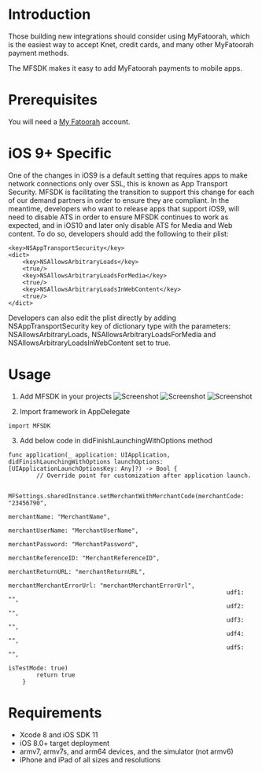 
# Introduction
Those building new integrations should consider using  MyFatoorah, which is the easiest way to accept Knet, credit cards, and many other MyFatoorah payment methods.

The MFSDK makes it easy to add MyFatoorah payments to mobile apps.

# Prerequisites
You will need a [My Fatoorah](https://myfatoorah.com) account.

# iOS 9+ Specific
One of the changes in iOS9 is a default setting that requires apps to make network connections only over SSL, this is known as App Transport Security. MFSDK is facilitating the transition to support this change for each of our demand partners in order to ensure they are compliant. In the meantime, developers who want to release apps that support iOS9, will need to disable ATS in order to ensure MFSDK continues to work as expected, and in iOS10 and later only disable ATS for Media and Web content. To do so, developers should add the following to their plist:

```
<key>NSAppTransportSecurity</key>
<dict>
    <key>NSAllowsArbitraryLoads</key>
    <true/>
    <key>NSAllowsArbitraryLoadsForMedia</key>
    <true/>
    <key>NSAllowsArbitraryLoadsInWebContent</key>
    <true/>
</dict>
```
Developers can also edit the plist directly by adding NSAppTransportSecurity key of dictionary type with the parameters: NSAllowsArbitraryLoads, NSAllowsArbitraryLoadsForMedia and NSAllowsArbitraryLoadsInWebContent set to true.

# Usage
1. Add MFSDK in your projects
    ![Screenshot](https://s9.postimg.org/n92phj9tr/DSC_0155.jpg)
    ![Screenshot](https://s9.postimg.org/n92phj9tr/DSC_0155.jpg)
    ![Screenshot](https://s9.postimg.org/n92phj9tr/DSC_0155.jpg)

2. Import framework in AppDelegate
```
import MFSDK
```

3. Add below code in didFinishLaunchingWithOptions method

```
func application(_ application: UIApplication, didFinishLaunchingWithOptions launchOptions: [UIApplicationLaunchOptionsKey: Any]?) -> Bool {
        // Override point for customization after application launch.

        MFSettings.sharedInstance.setMerchantWithMerchantCode(merchantCode: "23456790", 
                                                              merchantName: "MerchantName", 
                                                              merchantUserName: "MerchantUserName",
                                                              merchantPassword: "MerchantPassword",
                                                              merchantReferenceID: "MerchantReferenceID",
                                                              merchantReturnURL: "merchantReturnURL",
                                                              merchantMerchantErrorUrl: "merchantMerchantErrorUrl", 
                                                              udf1: "", 
                                                              udf2: "",
                                                              udf3: "", 
                                                              udf4: "", 
                                                              udf5: "", 
                                                              isTestMode: true)
        return true
    }
```



# Requirements

- Xcode 8 and iOS SDK 11
- iOS 8.0+ target deployment
- armv7, armv7s, and arm64 devices, and the simulator (not armv6)
- iPhone and iPad of all sizes and resolutions
 

